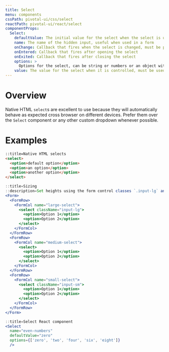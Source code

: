 ```yaml
---
title: Select
menu: components
cssPath: pivotal-ui/css/select
reactPath: pivotal-ui/react/select
componentProps:
  Select:
    defaultValue: The initial value for the select when the select is uncontrolled
    name: The name of the hidden input, useful when used in a form
    onChange: Callback that fires when the select is changed, must be provided for controlled inputs
    onEntered: Callback that fires after opening the select
    onExited: Callback that fires after closing the select
    options: >
      Options for the select, can be string or numbers or an object with label and value (e.g. `['one', 'two', 'three']`, `[1, 2, 3]`, `[{label: 'yes', value: 1}, {label: 'no', value: 0}]`)
    value: The value for the select when it is controlled, must be used with an `onChange` function to update the value of the select
---
```


# Overview

Native HTML `select`s are excellent to use because they will automatically behave as expected cross browser on different devices. Prefer them over the `Select` component or any other custom dropdown whenever possible.

# Examples

```html
::title=Native HTML selects
<select>
  <option>default option</option>
  <option>an option</option>
  <option>another option</option>
</select>
```

```jsx
::title=Sizing
::description=Set heights using the form control classes `.input-lg` and `.input-sm`. Create larger or smaller form controls that match button sizes.
<Form>
  <FormRow>
    <FormCol name="large-select">
      <select className="input-lg">
        <option>Option 1</option>
        <option>Option 2</option>
      </select>
    </FormCol>
  </FormRow>
  <FormRow>
    <FormCol name="medium-select">
      <select>
        <option>Option 1</option>
        <option>Option 2</option>
      </select>
    </FormCol>
  </FormRow>
  <FormRow>
    <FormCol name="small-select">
      <select className="input-sm">
        <option>Option 1</option>
        <option>Option 2</option>
      </select>
    </FormCol>
  </FormRow>
</Form>
```

```jsx
::title=Select React component
<Select
  name="even-numbers"
  defaultValue="zero"
  options={['zero', 'two', 'four', 'six', 'eight']}
  />
```